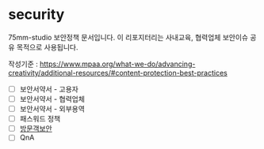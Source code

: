 # security
75mm-studio 보안정책 문서입니다.
이 리포지터리는 사내교육, 협력업체 보안이슈 공유 목적으로 사용됩니다.

작성기준 : https://www.mpaa.org/what-we-do/advancing-creativity/additional-resources/#content-protection-best-practices

- [ ] 보안서약서 - 고용자
- [ ] 보안서약서 - 협력업체
- [ ] 보안서약서 - 외부용역
- [ ] 패스워드 정책
- [ ] [방문객보안](docs/guest.md)
- [ ] QnA
